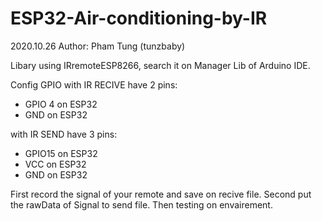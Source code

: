 # ESP32-Air-conditioning-by-IR
2020.10.26
Author: Pham Tung (tunzbaby)

Libary using IRremoteESP8266, search it on Manager Lib of Arduino IDE.

Config GPIO
with IR RECIVE have 2 pins: 
- GPIO 4 on ESP32
- GND on ESP32

with IR SEND have 3 pins:
- GPIO15 on ESP32
- VCC on ESP32
- GND on ESP32

First record the signal of your remote and save on recive file.
Second put the rawData of Signal to send file.
Then testing on envairement.
